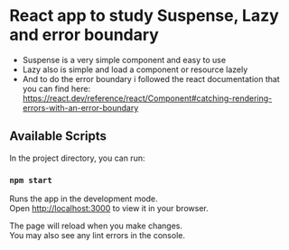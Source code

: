 # React app to study Suspense, Lazy and error boundary
- Suspense is a very simple component and easy to use
- Lazy also is simple and load a component or resource lazely
- And to do the error boundary i followed the react documentation that you can find here: https://react.dev/reference/react/Component#catching-rendering-errors-with-an-error-boundary

## Available Scripts

In the project directory, you can run:

### `npm start`

Runs the app in the development mode.\
Open [http://localhost:3000](http://localhost:3000) to view it in your browser.

The page will reload when you make changes.\
You may also see any lint errors in the console.

